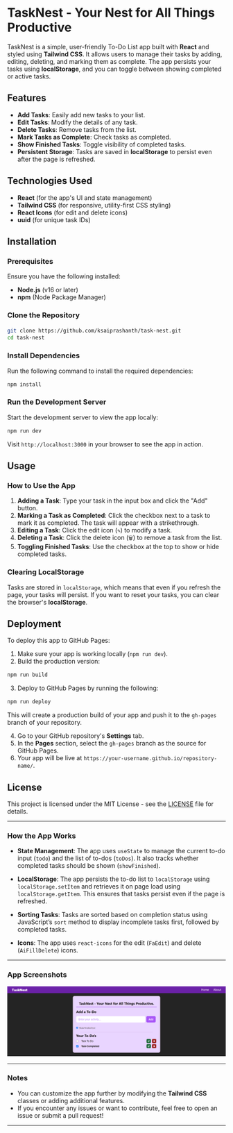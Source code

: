 # TaskNest - Your Nest for All Things Productive

TaskNest is a simple, user-friendly To-Do List app built with **React** and styled using **Tailwind CSS**. It allows users to manage their tasks by adding, editing, deleting, and marking them as complete. The app persists your tasks using **localStorage**, and you can toggle between showing completed or active tasks.

## Features

- **Add Tasks**: Easily add new tasks to your list.
- **Edit Tasks**: Modify the details of any task.
- **Delete Tasks**: Remove tasks from the list.
- **Mark Tasks as Complete**: Check tasks as completed.
- **Show Finished Tasks**: Toggle visibility of completed tasks.
- **Persistent Storage**: Tasks are saved in **localStorage** to persist even after the page is refreshed.

## Technologies Used

- **React** (for the app's UI and state management)
- **Tailwind CSS** (for responsive, utility-first CSS styling)
- **React Icons** (for edit and delete icons)
- **uuid** (for unique task IDs)

## Installation

### Prerequisites

Ensure you have the following installed:

- **Node.js** (v16 or later)
- **npm** (Node Package Manager)

### Clone the Repository

```bash
git clone https://github.com/ksaiprashanth/task-nest.git
cd task-nest
```

### Install Dependencies

Run the following command to install the required dependencies:

```bash
npm install
```

### Run the Development Server

Start the development server to view the app locally:

```bash
npm run dev
```

Visit `http://localhost:3000` in your browser to see the app in action.

## Usage

### How to Use the App

1. **Adding a Task**: Type your task in the input box and click the "Add" button.
2. **Marking a Task as Completed**: Click the checkbox next to a task to mark it as completed. The task will appear with a strikethrough.
3. **Editing a Task**: Click the edit icon (`✎`) to modify a task.
4. **Deleting a Task**: Click the delete icon (`🗑`) to remove a task from the list.
5. **Toggling Finished Tasks**: Use the checkbox at the top to show or hide completed tasks.

### Clearing LocalStorage

Tasks are stored in `localStorage`, which means that even if you refresh the page, your tasks will persist. If you want to reset your tasks, you can clear the browser's **localStorage**.

## Deployment

To deploy this app to GitHub Pages:

1. Make sure your app is working locally (`npm run dev`).
2. Build the production version:

```bash
npm run build
```

3. Deploy to GitHub Pages by running the following:

```bash
npm run deploy
```

This will create a production build of your app and push it to the `gh-pages` branch of your repository.

4. Go to your GitHub repository's **Settings** tab.
5. In the **Pages** section, select the `gh-pages` branch as the source for GitHub Pages.
6. Your app will be live at `https://your-username.github.io/repository-name/`.

## License

This project is licensed under the MIT License - see the [LICENSE](LICENSE) file for details.

---

### How the App Works

- **State Management**: The app uses `useState` to manage the current to-do input (`todo`) and the list of to-dos (`toDos`). It also tracks whether completed tasks should be shown (`showFinished`).
  
- **LocalStorage**: The app persists the to-do list to `localStorage` using `localStorage.setItem` and retrieves it on page load using `localStorage.getItem`. This ensures that tasks persist even if the page is refreshed.

- **Sorting Tasks**: Tasks are sorted based on completion status using JavaScript’s `sort` method to display incomplete tasks first, followed by completed tasks.

- **Icons**: The app uses `react-icons` for the edit (`FaEdit`) and delete (`AiFillDelete`) icons.

---

### App Screenshots

![App Screenshot](src/assets/app.png)

---

### Notes

- You can customize the app further by modifying the **Tailwind CSS** classes or adding additional features.
- If you encounter any issues or want to contribute, feel free to open an issue or submit a pull request!

---

